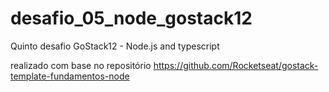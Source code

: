 # desafio_05_node_gostack12

Quinto desafio GoStack12 - Node.js and typescript

realizado com base no repositório https://github.com/Rocketseat/gostack-template-fundamentos-node
